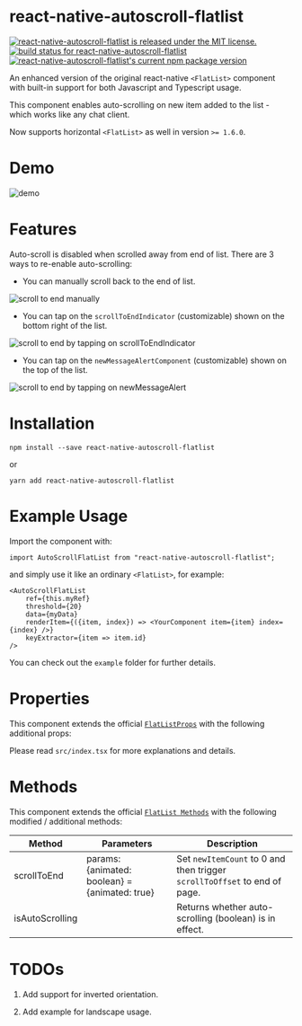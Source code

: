 # react-native-autoscroll-flatlist

[![react-native-autoscroll-flatlist is released under the MIT license.](https://img.shields.io/badge/license-MIT-blue.svg)](https://github.com/RageBill/react-native-autoscroll-flatlist/blob/master/LICENSE)
[![build status for react-native-autoscroll-flatlist](https://travis-ci.org/RageBill/react-native-autoscroll-flatlist.svg?branch=master)](https://travis-ci.org/RageBill/react-native-autoscroll-flatlist)
[![react-native-autoscroll-flatlist's current npm package version](https://badge.fury.io/js/react-native-autoscroll-flatlist.svg)](https://www.npmjs.org/package/react-native-autoscroll-flatlist)

An enhanced version of the original react-native `<FlatList>` component with built-in support for both Javascript and Typescript usage.

This component enables auto-scrolling on new item added to the list - which works like any chat client.

Now supports horizontal `<FlatList>` as well in version `>= 1.6.0`.

# Demo

![demo](https://github.com/RageBill/react-native-autoscroll-flatlist/blob/master/demo/autoscroll.gif?raw=true)

# Features

Auto-scroll is disabled when scrolled away from end of list. There are 3 ways to re-enable auto-scrolling:

- You can manually scroll back to the end of list.

![scroll to end manually](https://github.com/RageBill/react-native-autoscroll-flatlist/blob/master/demo/selfScrollToEnd.gif?raw=true)

- You can tap on the `scrollToEndIndicator` (customizable) shown on the bottom right of the list.

![scroll to end by tapping on scrollToEndIndicator](https://github.com/RageBill/react-native-autoscroll-flatlist/blob/master/demo/scrollToEndIndicator.gif?raw=true)

- You can tap on the `newMessageAlertComponent` (customizable) shown on the top of the list.

![scroll to end by tapping on newMessageAlert](https://github.com/RageBill/react-native-autoscroll-flatlist/blob/master/demo/newMessageAlert.gif?raw=true)

# Installation

```
npm install --save react-native-autoscroll-flatlist
```

or

```
yarn add react-native-autoscroll-flatlist
```

# Example Usage

Import the component with:

```
import AutoScrollFlatList from "react-native-autoscroll-flatlist";
```

and simply use it like an ordinary `<FlatList>`, for example:

```
<AutoScrollFlatList
    ref={this.myRef}
    threshold={20}
    data={myData}
    renderItem={({item, index}) => <YourComponent item={item} index={index} />}
    keyExtractor={item => item.id}
/>
```

You can check out the `example` folder for further details.

# Properties

This component extends the official [`FlatListProps`](https://facebook.github.io/react-native/docs/flatlist) with the following additional props:

Please read `src/index.tsx` for more explanations and details.

# Methods

This component extends the official [`FlatList Methods`](https://facebook.github.io/react-native/docs/flatlist) with the following modified / additional methods:

| Method          | Parameters                                     | Description                                                               |
| --------------- | ---------------------------------------------- | ------------------------------------------------------------------------- |
| scrollToEnd     | params: {animated: boolean} = {animated: true} | Set `newItemCount` to 0 and then trigger `scrollToOffset` to end of page. |
| isAutoScrolling |                                                | Returns whether auto-scrolling (boolean) is in effect.                    |

# TODOs

1. Add support for inverted orientation.

2. Add example for landscape usage.
